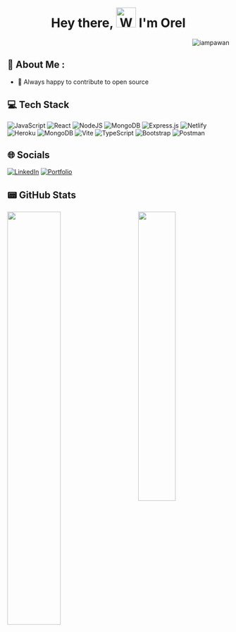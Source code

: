 
<h1 align="center"> Hey there, <img src="https://raw.githubusercontent.com/nixin72/nixin72/master/wave.gif" 
         alt="Waving hand animated gif"
         height="45"
         width="45" /> I'm Orel</h1>
<p align="right"> <img src="https://komarev.com/ghpvc/?username=orelalon&label=Views&color=blue&style=plastic&style=for-the-badge" alt="iampawan" /> </p>

## 💫 About Me :


- 👯 Always happy to contribute to open source

## 💻 Tech Stack

![JavaScript](https://img.shields.io/badge/javascript-%23323330.svg?style=for-the-badge&logo=javascript&logoColor=%23F7DF1E)
![React](https://img.shields.io/badge/react-%2320232a.svg?style=for-the-badge&logo=react&logoColor=%2361DAFB)
![NodeJS](https://img.shields.io/badge/node.js-6DA55F?style=for-the-badge&logo=node.js&logoColor=white)
![MongoDB](https://img.shields.io/badge/MongoDB-%234ea94b.svg?style=for-the-badge&logo=mongodb&logoColor=white)
![Express.js](https://img.shields.io/badge/express.js-%23404d59.svg?style=for-the-badge&logo=express&logoColor=%2361DAFB)
![Netlify](https://img.shields.io/badge/netlify-%23000000.svg?style=for-the-badge&logo=netlify&logoColor=#00C7B7) 
![Heroku](https://img.shields.io/badge/heroku-%23430098.svg?style=for-the-badge&logo=heroku&logoColor=white) 
![MongoDB](https://img.shields.io/badge/MongoDB-%234ea94b.svg?style=for-the-badge&logo=mongodb&logoColor=white) 
![Vite](https://img.shields.io/badge/vite-%23646CFF.svg?style=for-the-badge&logo=vite&logoColor=white)
![TypeScript](https://img.shields.io/badge/typescript-%23007ACC.svg?style=for-the-badge&logo=typescript&logoColor=white)
![Bootstrap](https://img.shields.io/badge/bootstrap-%23563D7C.svg?style=for-the-badge&logo=bootstrap&logoColor=white)
![Postman](https://img.shields.io/badge/Postman-FF6C37?style=for-the-badge&logo=postman&logoColor=white) 

## 🌐 Socials
[![LinkedIn](https://img.shields.io/badge/LinkedIn-0077B5?style=for-the-badge&logo=linkedin&logoColor=white)](https://www.linkedin.com/in/orel-alon-090689184/)
[![Portfolio](https://img.shields.io/badge/Portfolio-%23000000.svg?style=for-the-badge&logo=firefox&logoColor=#FF7139)](https://orel-alon-portfolio.netlify.app/)


## 📟 GitHub Stats
<img align="left" width="49%" src="https://github-readme-stats.vercel.app/api?username=orelalon&show_icons=true&theme=radical" />
<img  align="right" width="41%" src="https://github-readme-stats.vercel.app/api/top-langs/?username=orelalon&layout=compact&text_color=fff&bg_color=ab0068&title_color=fff" />
<!-- https://github-readme-stats.vercel.app/api/top-langs/?username=anuraghazra&text_color=fff&bg_color=258&title_color=fff
  -->



